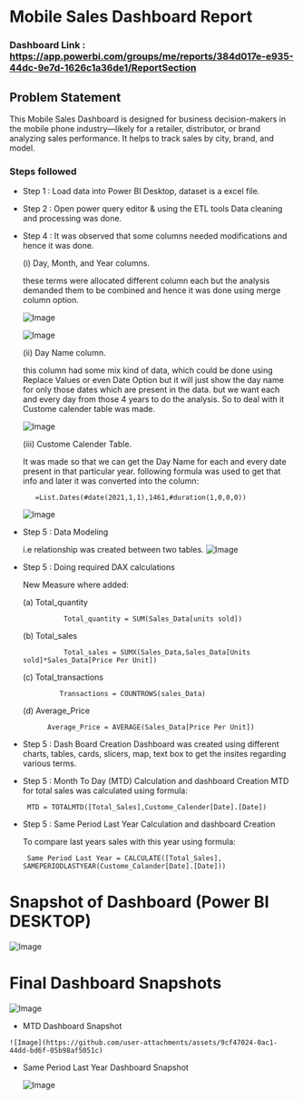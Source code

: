 # Mobile Sales Dashboard Report

### Dashboard Link : https://app.powerbi.com/groups/me/reports/384d017e-e935-44dc-9e7d-1626c1a36de1/ReportSection

## Problem Statement

This Mobile Sales Dashboard is designed for business decision-makers in the mobile phone industry—likely for a retailer, distributor, or brand analyzing sales performance. It helps to track sales by city, brand, and model.


### Steps followed 

- Step 1 : Load data into Power BI Desktop, dataset is a excel file.
- Step 2 : Open power query editor & using the ETL tools Data cleaning and processing was done.
- Step 4 : It was observed that some columns needed modifications and hence it was done.
     
  (i) Day, Month, and Year columns.
  
    these terms were allocated different column each but the analysis demanded them to be combined and hence it was done using merge column option.

     ![Image](https://github.com/user-attachments/assets/d8aaa5f3-2eab-4c89-9b9d-c0ac5b241552)
  
     ![Image](https://github.com/user-attachments/assets/1fa4d3d0-20e2-4b60-a3cd-9bd7eab6a0a0)

  (ii) Day Name column.

    this column had some mix kind of data, which could be done using Replace Values or even Date Option but it will just show the day name for only those dates which are present in the data. but we want each and every day from those 4 years to do the analysis. So to deal with it Custome calender table was made.
  
    ![Image](https://github.com/user-attachments/assets/68013721-8309-4256-96f9-d859ead37b3e)
	 
   (iii) Custome Calender Table.
  
  It was made so that we can get the Day Name for each and every date present in that particular year.
		 following formula was used to get that info and later it was converted into the column:
  
         =List.Dates(#date(2021,1,1),1461,#duration(1,0,0,0))
  
     ![Image](https://github.com/user-attachments/assets/3d56d1ad-4f14-46ef-ba73-20e4a41981c8)
 

 - Step 5 : Data Modeling

   i.e relationship was created between two tables.
          ![Image](https://github.com/user-attachments/assets/3937402a-7ac9-4eb1-b658-2d73a3c8c459) 
		  
		  
- Step 5 : Doing required DAX calculations
  
     New Measure where added:
            
   (a) Total_quantity
		
		        Total_quantity = SUM(Sales_Data[units sold])
			 
  (b) Total_sales 
		   
		        Total_sales = SUMX(Sales_Data,Sales_Data[Units sold]*Sales_Data[Price Per Unit])
         
  (c) Total_transactions
		
		       Transactions = COUNTROWS(sales_Data)
			 
  (d) Average_Price 

            Average_Price = AVERAGE(Sales_Data[Price Per Unit])

 - Step 5 : Dash Board Creation
      Dashboard was created using different charts, tables, cards, slicers, map, text box to get the insites regarding various terms.
  
  - Step 5 : Month To Day (MTD) Calculation and dashboard Creation
      MTD for total sales was calculated using formula:
	    
		 MTD = TOTALMTD([Total_Sales],Custome_Calender[Date].[Date])
  
  
  - Step 5 : Same Period Last Year Calculation and dashboard Creation
      
	  To compare last years sales with this year using formula:
	  
	     Same Period Last Year = CALCULATE([Total_Sales], SAMEPERIODLASTYEAR(Custome_Calander[Date].[Date]))
		  
		  

# Snapshot of Dashboard (Power BI DESKTOP)

![Image](https://github.com/user-attachments/assets/01bbdfbb-f119-483d-a66c-ff4717381b34)

 
 # Final Dashboard Snapshots

   ![Image](https://github.com/user-attachments/assets/41fc63a8-3afc-4bd0-bfc8-ba3f33deaa80)
   
   - MTD Dashboard Snapshot
   
    ![Image](https://github.com/user-attachments/assets/9cf47024-0ac1-44dd-bd6f-05b98af5051c)
	
   - Same Period Last Year Dashboard Snapshot
   
     ![Image](https://github.com/user-attachments/assets/f417bcce-5ac0-49e3-aa6c-0400c317f370)












